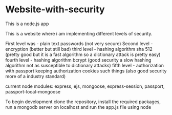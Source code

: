 # Website-with-security
This is a node.js app

This is a website where i am implementing different levels of security.


First level was - plain text passwords (not very secure)
Second level - encryption (better but still bad)
third level - hashing algorithm sha 512 (pretty good but it is a fast algorithm so a dictionary attack is pretty easy)
fourth level - hashing algorithm bcrypt (good security a slow hashing algorithm not as susceptible to dictionary attacks)
fifth level - authorization with passport keeping authorization cookies such things (also good security more of a industry standard)

current node modules: express, ejs, mongoose, express-session, passport, passport-local-mongoose

To begin development clone the repository, install the required packages, run a mongodb server on localhost and run the app.js file using node  

